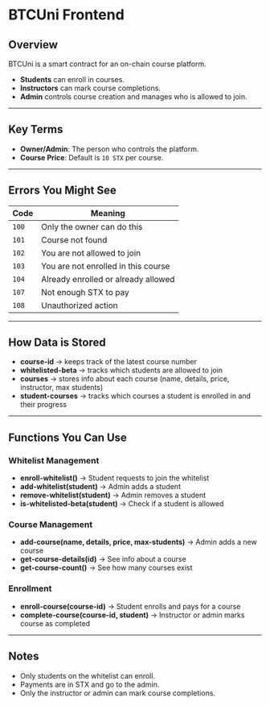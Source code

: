 # BTCUni Frontend

## Overview
BTCUni is a smart contract for an on-chain course platform.  
- **Students** can enroll in courses.  
- **Instructors** can mark course completions.  
- **Admin** controls course creation and manages who is allowed to join.  

---

## Key Terms
- **Owner/Admin**: The person who controls the platform.  
- **Course Price**: Default is `10 STX` per course.  

---

## Errors You Might See
| Code  | Meaning |
|-------|---------|
| `100` | Only the owner can do this |
| `101` | Course not found |
| `102` | You are not allowed to join |
| `103` | You are not enrolled in this course |
| `104` | Already enrolled or already allowed |
| `107` | Not enough STX to pay |
| `108` | Unauthorized action |

---

## How Data is Stored
- **course-id** → keeps track of the latest course number  
- **whitelisted-beta** → tracks which students are allowed to join  
- **courses** → stores info about each course (name, details, price, instructor, max students)  
- **student-courses** → tracks which courses a student is enrolled in and their progress  

---

## Functions You Can Use

### Whitelist Management
- **enroll-whitelist()** → Student requests to join the whitelist  
- **add-whitelist(student)** → Admin adds a student  
- **remove-whitelist(student)** → Admin removes a student  
- **is-whitelisted-beta(student)** → Check if a student is allowed  

### Course Management
- **add-course(name, details, price, max-students)** → Admin adds a new course  
- **get-course-details(id)** → See info about a course  
- **get-course-count()** → See how many courses exist  

### Enrollment
- **enroll-course(course-id)** → Student enrolls and pays for a course  
- **complete-course(course-id, student)** → Instructor or admin marks course as completed  

---

## Notes
- Only students on the whitelist can enroll.  
- Payments are in STX and go to the admin.  
- Only the instructor or admin can mark course completions.  
